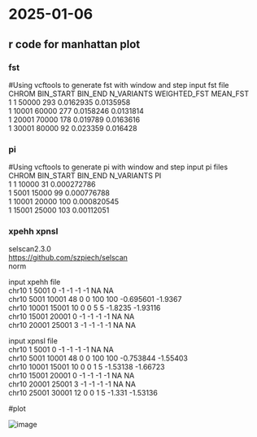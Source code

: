 # 2025-01-06
## r code for manhattan plot

### fst
#Using vcftools to generate fst with window and step
input fst file<br>
CHROM	BIN_START	BIN_END	N_VARIANTS	WEIGHTED_FST	MEAN_FST<br>
1	1	50000	293	0.0162935	0.0135958<br>
1	10001	60000	277	0.0158246	0.0131814<br>
1	20001	70000	178	0.019789	0.0163616<br>
1	30001	80000	92	0.023359	0.016428

### pi
#Using vcftools to generate pi with window and step
input pi files<br>
CHROM	BIN_START	BIN_END	N_VARIANTS	PI<br>
1	1	10000	31	0.000272786<br>
1	5001	15000	99	0.000776788<br>
1	10001	20000	100	0.000820545<br>
1	15001	25000	103	0.00112051


### xpehh xpnsl
selscan2.3.0<br>
https://github.com/szpiech/selscan<br>
norm

input xpehh file<br>
chr10	1	5001	0	-1	-1	-1	-1	NA	NA<br>
chr10	5001	10001	48	0	0	100	100	-0.695601	-1.9367<br>
chr10	10001	15001	10	0	0	5	5	-1.8235	-1.93116<br>
chr10	15001	20001	0	-1	-1	-1	-1	NA	NA<br>
chr10	20001	25001	3	-1	-1	-1	-1	NA	NA

input xpnsl file<br>
chr10	1	5001	0	-1	-1	-1	-1	NA	NA<br>
chr10	5001	10001	48	0	0	100	100	-0.753844	-1.55403<br>
chr10	10001	15001	10	0	0	1	5	-1.53138	-1.66723<br>
chr10	15001	20001	0	-1	-1	-1	-1	NA	NA<br>
chr10	20001	25001	3	-1	-1	-1	-1	NA	NA<br>
chr10	25001	30001	12	0	0	1	5	-1.331	-1.53136

#plot

![image](https://github.com/binzhengbin/YZWL/blob/main/evolution/R/manhattan/png/FST.png)
